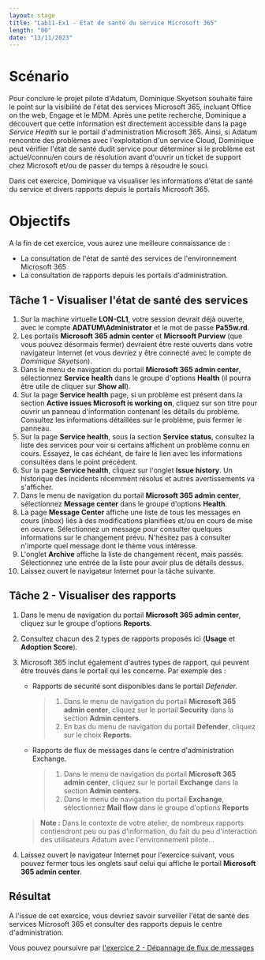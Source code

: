 ```yaml
---
layout: stage
title: "Lab11-Ex1 - Etat de santé du service Microsoft 365"
length: "00"
date: "13/11/2023"
---
```

# Scénario
Pour conclure le projet pilote d'Adatum, Dominique Skyetson souhaite faire le point sur la visibilité de l'état des services Microsoft 365, incluant Office on the web, Engage et le MDM. Après une petite recherche, Dominique a découvert que cette information est directement accessible dans la page *Service Health* sur le portail d'administration Microsoft 365. Ainsi, si Adatum rencontre des problèmes avec l'exploitation d'un service Cloud, Dominique peut vérifier l'état de santé dudit service pour déterminer si le problème est actuel/connu/en cours de résolution avant d'ouvrir un ticket de support chez Microsoft et/ou de passer du temps à résoudre le souci. 

Dans cet exercice, Dominique va visualiser les informations d'état de santé du service et divers rapports depuis le portails Microsoft 365.

# Objectifs
A la fin de cet exercice, vous aurez une meilleure connaissance de :
- La consultation de l'état de santé des services de l'environnement Microsoft 365
- La consultation de rapports depuis les portails d'administration.


## Tâche 1 - Visualiser l'état de santé des services
1. Sur la machine virtuelle **LON-CL1**, votre session devrait déjà ouverte, avec le compte **ADATUM\Administrator** et le mot de passe **Pa55w.rd**.
1. Les portails **Microsoft 365 admin center** et **Micrsooft Purview** (que vous pouvez désormais fermer) devraient être resté ouverts dans votre navigateur Internet (et vous devriez y être connecté avec le compte de *Dominique Skyetson*).
1. Dans le menu de navigation du portail **Microsoft 365 admin center**, sélectionnez **Service health** dans le groupe d'options **Health** (il pourra être utile de cliquer sur **Show all**).
1. Sur la page **Service health** page, si un problème est présent dans la section **Active issues Microsoft is working on**, cliquez sur son titre pour ouvrir un panneau d'information contenant les détails du problème. Consultez les informations détaillées sur le problème, puis fermer le panneau.
1. Sur la page **Service health**, sous la section **Service status**, consultez la liste des services pour voir si certains affichent un problème connu en cours. Essayez, le cas échéant, de faire le lien avec les informations consultées dans le point précédent.
1. Sur la page **Service health**, cliquez sur l'onglet **Issue history**. Un historique des incidents récemment résolus et autres avertissements va s'afficher.
1. Dans le menu de navigation du portail **Microsoft 365 admin center**, sélectionnez **Message center** dans le groupe d'options **Health**.
1. La page **Message Center** affiche une liste de tous les messages en cours (*inbox*) liés à des modifications planifiées et/ou en cours de mise en oeuvre. Sélectionnez un message pour consulter quelques informations sur le changement prévu. N'hésitez pas à consulter n'importe quel message dont le thème vous intéresse.
1. L'onglet **Archive** affiche la liste de changement récent, mais passés. Sélectionnez une entrée de la liste pour avoir plus de détails dessus.
1. Laissez ouvert le navigateur Internet pour la tâche suivante.

## Tâche 2 - Visualiser des rapports

1. Dans le menu de navigation du portail **Microsoft 365 admin center**, cliquez sur le groupe d'options **Reports**.
1. Consultez chacun des 2 types de rapports proposés ici (**Usage** et **Adoption Score**).
1. Microsoft 365 inclut également d'autres types de rapport, qui peuvent être trouvés dans le portail qui les concerne. Par exemple des :
	- Rapports de sécurité sont disponibles dans le portail *Defender*.
		>1. Dans le menu de navigation du portail **Microsoft 365 admin center**, cliquez sur le portail **Security** dans la section **Admin centers**.
		>1. En bas du menu de navigation du portail **Defender**, cliquez sur le choix **Reports**.

	- Rapports de flux de messages dans le centre d'administration Exchange.
		>1. Dans le menu de navigation du portail **Microsoft 365 admin center**, cliquez sur le portail **Exchange** dans la section **Admin centers**.
		>1. Dans le menu de navigation du portail **Exchange**, sélectionnez **Mail flow** dans le groupe d'options **Reports** 

	>**Note :** Dans le contexte de votre atelier, de nombreux rapports contiendront peu ou pas d'information, du fait du peu d'interaction des utilisateurs Adatum avec l'environnement pilote...

1. Laissez ouvert le navigateur Internet pour l'exercice suivant, vous pouvez fermer tous les onglets sauf celui qui affiche le portail **Microsoft 365 admin center**.

## Résultat
A l'issue de cet exercice, vous devriez savoir surveiller l'état de santé des services Microsoft 365 et consulter des rapports depuis le centre d'administration.

Vous pouvez poursuivre par [l'exercice 2 - Dépannage de flux de messages](lab11e2)